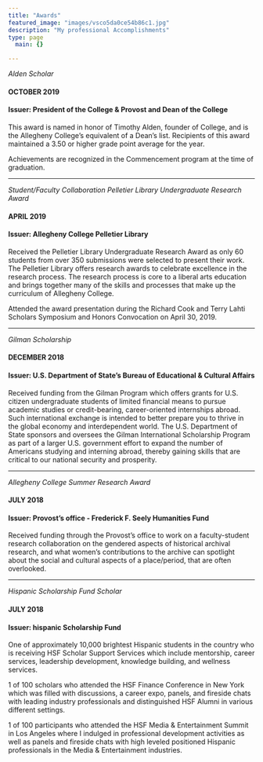 ```yaml
---
title: "Awards"
featured_image: "images/vsco5da0ce54b86c1.jpg"
description: "My professional Accomplishments"
type: page
  main: {}

---
```

_Alden Scholar_
#### OCTOBER 2019
#### Issuer: President of the College & Provost and Dean of the College

This award is named in honor of Timothy Alden, founder of College, and is the Allegheny
College’s equivalent of a Dean’s list. Recipients of this award maintained a 3.50 or
higher grade point average for the year.

Achievements are recognized in the Commencement program at the time of graduation.

---
_Student/Faculty Collaboration Pelletier Library Undergraduate Research Award_
#### APRIL 2019
#### Issuer: Allegheny College Pelletier Library

Received the Pelletier Library Undergraduate Research Award as only 60 students from over 350 submissions were selected to present their work. The Pelletier Library offers research awards to celebrate excellence in the research process. The research process is core to a liberal arts education and brings together many of the skills and processes that make up the curriculum of Allegheny College.

Attended the award presentation during the Richard Cook and Terry Lahti Scholars Symposium and Honors Convocation on April 30, 2019.

---
_Gilman Scholarship_
#### DECEMBER 2018
#### Issuer: U.S. Department of State’s Bureau of Educational & Cultural Affairs
Received funding from the Gilman Program which offers grants for U.S. citizen undergraduate students of limited financial means to pursue academic studies or credit-bearing, career-oriented internships abroad. Such international exchange is intended to better prepare you to thrive in the global economy and interdependent world. The U.S. Department of State sponsors and oversees the Gilman International Scholarship Program as part of a larger U.S. government effort to expand the number of Americans studying and interning abroad, thereby gaining skills that are critical to our national security and prosperity.

---
_Allegheny College Summer Research Award_
#### JULY 2018
#### Issuer: Provost’s office - Frederick F. Seely Humanities Fund​
Received funding through the Provost’s office to work on a faculty-student research collaboration on the gendered aspects of historical archival research, and what women’s contributions to the archive can spotlight about the social and cultural aspects of a place/period, that are often overlooked.

---
_Hispanic Scholarship Fund Scholar_
#### JULY 2018
#### Issuer: hispanic Scholarship Fund

One of approximately 10,000 brightest Hispanic students in the country who is receiving HSF Scholar Support Services which include mentorship, career services, leadership development, knowledge building, and wellness services.

1 of 100 scholars who attended the HSF Finance Conference in New York which was filled with discussions, a career expo, panels, and fireside chats with leading industry professionals and distinguished HSF Alumni in various different settings.

1 of 100 participants who attended the HSF Media & Entertainment Summit in Los Angeles where I indulged in professional development activities as well as panels and fireside chats with high leveled positioned Hispanic professionals in the Media & Entertainment industries.

